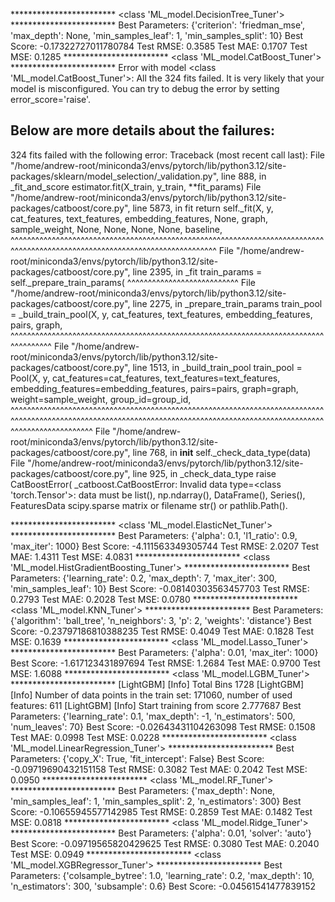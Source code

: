 ************************ <class 'ML_model.DecisionTree_Tuner'> ************************
Best Parameters: {'criterion': 'friedman_mse', 'max_depth': None, 'min_samples_leaf': 1, 'min_samples_split': 10}
Best Score: -0.17322727011780784
Test RMSE: 0.3585
Test MAE: 0.1707
Test MSE: 0.1285
************************ <class 'ML_model.CatBoost_Tuner'> ************************
Error with model <class 'ML_model.CatBoost_Tuner'>: 
All the 324 fits failed.
It is very likely that your model is misconfigured.
You can try to debug the error by setting error_score='raise'.

Below are more details about the failures:
--------------------------------------------------------------------------------
324 fits failed with the following error:
Traceback (most recent call last):
  File "/home/andrew-root/miniconda3/envs/pytorch/lib/python3.12/site-packages/sklearn/model_selection/_validation.py", line 888, in _fit_and_score
    estimator.fit(X_train, y_train, **fit_params)
  File "/home/andrew-root/miniconda3/envs/pytorch/lib/python3.12/site-packages/catboost/core.py", line 5873, in fit
    return self._fit(X, y, cat_features, text_features, embedding_features, None, graph, sample_weight, None, None, None, None, baseline,
           ^^^^^^^^^^^^^^^^^^^^^^^^^^^^^^^^^^^^^^^^^^^^^^^^^^^^^^^^^^^^^^^^^^^^^^^^^^^^^^^^^^^^^^^^^^^^^^^^^^^^^^^^^^^^^^^^^^^^^^^^^^^^^^
  File "/home/andrew-root/miniconda3/envs/pytorch/lib/python3.12/site-packages/catboost/core.py", line 2395, in _fit
    train_params = self._prepare_train_params(
                   ^^^^^^^^^^^^^^^^^^^^^^^^^^^
  File "/home/andrew-root/miniconda3/envs/pytorch/lib/python3.12/site-packages/catboost/core.py", line 2275, in _prepare_train_params
    train_pool = _build_train_pool(X, y, cat_features, text_features, embedding_features, pairs, graph,
                 ^^^^^^^^^^^^^^^^^^^^^^^^^^^^^^^^^^^^^^^^^^^^^^^^^^^^^^^^^^^^^^^^^^^^^^^^^^^^^^^^^^^^^^
  File "/home/andrew-root/miniconda3/envs/pytorch/lib/python3.12/site-packages/catboost/core.py", line 1513, in _build_train_pool
    train_pool = Pool(X, y, cat_features=cat_features, text_features=text_features, embedding_features=embedding_features, pairs=pairs, graph=graph, weight=sample_weight, group_id=group_id,
                 ^^^^^^^^^^^^^^^^^^^^^^^^^^^^^^^^^^^^^^^^^^^^^^^^^^^^^^^^^^^^^^^^^^^^^^^^^^^^^^^^^^^^^^^^^^^^^^^^^^^^^^^^^^^^^^^^^^^^^^^^^^^^^^^^^^^^^^^^^^^^^^^^^^^^^^^^^^^^^^^^^^^^^^^^^^^^
  File "/home/andrew-root/miniconda3/envs/pytorch/lib/python3.12/site-packages/catboost/core.py", line 768, in __init__
    self._check_data_type(data)
  File "/home/andrew-root/miniconda3/envs/pytorch/lib/python3.12/site-packages/catboost/core.py", line 925, in _check_data_type
    raise CatBoostError(
_catboost.CatBoostError: Invalid data type=<class 'torch.Tensor'>: data must be list(), np.ndarray(), DataFrame(), Series(), FeaturesData  scipy.sparse matrix or filename str() or pathlib.Path().

************************ <class 'ML_model.ElasticNet_Tuner'> ************************
Best Parameters: {'alpha': 0.1, 'l1_ratio': 0.9, 'max_iter': 1000}
Best Score: -4.111563349305744
Test RMSE: 2.0207
Test MAE: 1.4311
Test MSE: 4.0831
************************ <class 'ML_model.HistGradientBoosting_Tuner'> ************************
Best Parameters: {'learning_rate': 0.2, 'max_depth': 7, 'max_iter': 300, 'min_samples_leaf': 10}
Best Score: -0.08140303563457703
Test RMSE: 0.2793
Test MAE: 0.2028
Test MSE: 0.0780
************************ <class 'ML_model.KNN_Tuner'> ************************
Best Parameters: {'algorithm': 'ball_tree', 'n_neighbors': 3, 'p': 2, 'weights': 'distance'}
Best Score: -0.23797186810388235
Test RMSE: 0.4049
Test MAE: 0.1828
Test MSE: 0.1639
************************ <class 'ML_model.Lasso_Tuner'> ************************
Best Parameters: {'alpha': 0.01, 'max_iter': 1000}
Best Score: -1.617123431897694
Test RMSE: 1.2684
Test MAE: 0.9700
Test MSE: 1.6088
************************ <class 'ML_model.LGBM_Tuner'> ************************
[LightGBM] [Info] Total Bins 1728
[LightGBM] [Info] Number of data points in the train set: 171060, number of used features: 611
[LightGBM] [Info] Start training from score 2.777687
Best Parameters: {'learning_rate': 0.1, 'max_depth': -1, 'n_estimators': 500, 'num_leaves': 70}
Best Score: -0.02643431104263098
Test RMSE: 0.1508
Test MAE: 0.0998
Test MSE: 0.0228
************************ <class 'ML_model.LinearRegression_Tuner'> ************************
Best Parameters: {'copy_X': True, 'fit_intercept': False}
Best Score: -0.09719690432151158
Test RMSE: 0.3082
Test MAE: 0.2042
Test MSE: 0.0950
************************ <class 'ML_model.RF_Tuner'> ************************
Best Parameters: {'max_depth': None, 'min_samples_leaf': 1, 'min_samples_split': 2, 'n_estimators': 300}
Best Score: -0.10655945577142985
Test RMSE: 0.2859
Test MAE: 0.1482
Test MSE: 0.0818
************************ <class 'ML_model.Ridge_Tuner'> ************************
Best Parameters: {'alpha': 0.01, 'solver': 'auto'}
Best Score: -0.09719565820429625
Test RMSE: 0.3080
Test MAE: 0.2040
Test MSE: 0.0949
************************ <class 'ML_model.XGBRegressor_Tuner'> ************************
Best Parameters: {'colsample_bytree': 1.0, 'learning_rate': 0.2, 'max_depth': 10, 'n_estimators': 300, 'subsample': 0.6}
Best Score: -0.04561541477839152
